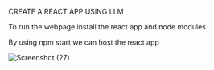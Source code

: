 CREATE A REACT APP USING LLM 

To run the webpage install the react app and node modules

By using npm start we can host the react app


![Screenshot (27)](https://github.com/user-attachments/assets/305eca21-c347-40c6-b12a-9d79c4969d78)
